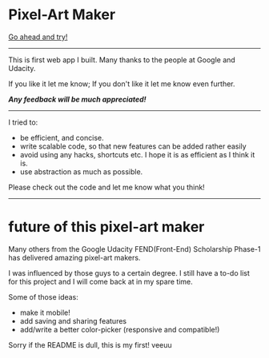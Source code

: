 # Pixel-Art Maker

<a href="https://captbobo.github.io/pixel-art-maker/">Go ahead and try! </a>



---------- 

This is first web app I built. Many thanks to the people at Google and Udacity. 

If you like it let me know; If you don't like it let me know even further. 

<strong><em>Any feedback will be much appreciated!</em></strong>

----------

I tried to:
- be efficient, and concise.
- write scalable code, so that new features can be added rather easily
- avoid using any hacks, shortcuts etc. I hope it is as efficient as I think it is.
- use abstraction as much as possible.

Please check out the code and let me know what you think!

---------
# future of this pixel-art maker

Many others from the Google Udacity FEND(Front-End) Scholarship Phase-1 has delivered amazing pixel-art makers. 

I was influenced by those guys to a certain degree. I still have a to-do list for this project and I will come back at in my spare time. 

Some of those ideas:

- make it mobile! 
- add saving and sharing features
- add/write a better color-picker (responsive and compatible!)

Sorry if the README is dull, this is my first! veeuu
